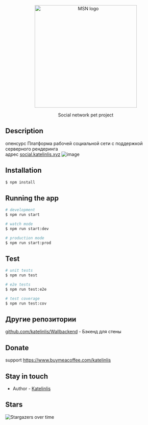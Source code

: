 <p align="center">
  <a href="http://social.katelinlis.xyz/" target="blank"><img src="https://social.katelinlis.xyz/img/Logo.svg" width="320" alt="MSN logo" /></a>
</p>
<p align="center">Social network pet project </p>

## Description
опенсурс Платформа рабочей социальной сети с поддержкой серверного рендеринга
<br/>
адрес
<a href="https://social.katelinlis.xyz">social.katelinlis.xyz<a/>
![image](https://user-images.githubusercontent.com/56870191/134052977-495f5c7c-030c-4e4d-8fa1-98576b34a8af.png)




## Installation

```bash
$ npm install
```

## Running the app

```bash
# development
$ npm run start

# watch mode
$ npm run start:dev

# production mode
$ npm run start:prod
```

## Test

```bash
# unit tests
$ npm run test

# e2e tests
$ npm run test:e2e

# test coverage
$ npm run test:cov
```
  
## Другие репозитории
<a href="https://github.com/katelinlis/Wallbackend">github.com/katelinlis/Wallbackend</a> - Бэкенд для  стены

## Donate
support
https://www.buymeacoffee.com/katelinlis

## Stay in touch

- Author - [Katelinlis](https://vk.com/katelinlis)
## Stars

![Stargazers over time](https://starchart.cc/katelinlis/msnfrontend.svg)
